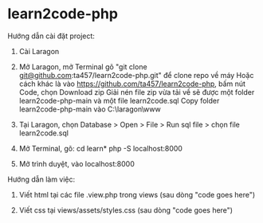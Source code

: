 # learn2code-php

Hướng dẫn cài đặt project:

1. Cài Laragon

2. Mở Laragon, mở Terminal gõ "git clone git@github.com:ta457/learn2code-php.git" để clone repo về máy
Hoặc cách khác là vào https://github.com/ta457/learn2code-php, bấm nút Code, chọn Download zip
Giải nén file zip vừa tải về sẽ được một folder learn2code-php-main và một file learn2code.sql
Copy folder learn2code-php-main vào C:\laragon\www

3. Tại Laragon, chọn Database > Open > File > Run sql file > chọn file learn2code.sql

4. Mở Terminal, gõ:
cd learn*
php -S localhost:8000

5. Mở trình duyệt, vào localhost:8000

Hướng dẫn làm việc:

1. Viết html tại các file .view.php trong views (sau dòng "code goes here")

2. Viết css tại views/assets/styles.css (sau dòng "code goes here")
